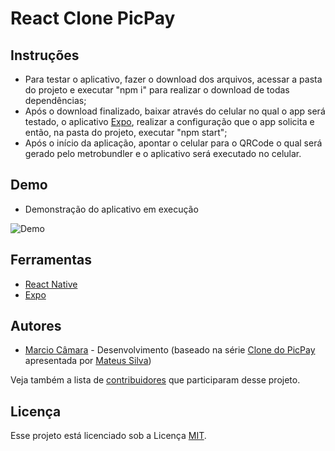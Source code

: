 # React Clone PicPay

## Instruções

- Para testar o aplicativo, fazer o download dos arquivos, acessar a pasta do projeto e executar "npm i" para realizar o download de todas dependências;
- Após o download finalizado, baixar através do celular no qual o app será testado, o aplicativo [Expo](https://play.google.com/store/apps/details?id=host.exp.exponent&hl=pt_BR), realizar a configuração que o app solicita e então, na pasta do projeto, executar "npm start";
- Após o início da aplicação, apontar o celular para o QRCode o qual será gerado pelo metrobundler e o aplicativo será executado no celular.

## Demo

- Demonstração do aplicativo em execução

![Demo](https://github.com/MarcioCamara/react-clone-picpay/blob/master/demo/demo-clone-picpay.gif?raw=true)

## Ferramentas

- [React Native](https://reactnative.dev/)
- [Expo](https://expo.io/)

## Autores

- [Marcio Câmara](https://marciocamara.github.io) - Desenvolvimento (baseado na série [Clone do PicPay](https://www.youtube.com/playlist?list=PLPXWI3llyMiIfgu7p65MxdEKrplFbGbMg) apresentada por [Mateus Silva](https://www.youtube.com/channel/UCNckxUYl117w3hfgoj3DbWg/featured))

Veja também a lista de [contribuidores](https://github.com/MarcioCamara/key2text-ahk/graphs/contributors) que participaram desse projeto.

## Licença

Esse projeto está licenciado sob a Licença [MIT](https://github.com/MarcioCamara/key2text-ahk/blob/master/LICENSE).
